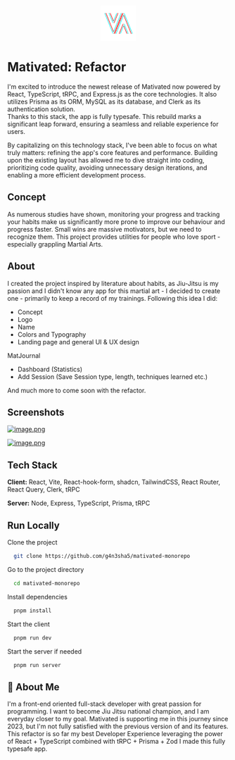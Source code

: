 <div align="center">
  <a href="https://github.com/g4n3sha5/MatiVAted">
    <img src="apps/client/src/assets/images/logo-removebg.png" alt="Logo" width="80" height="80">
  </a>
</div>

# Mativated: Refactor
I'm excited to introduce the newest release of Mativated now powered by React, TypeScript, tRPC, and Express.js as the core technologies. It also utilizes Prisma as its ORM, MySQL as its database, and Clerk as its authentication solution.  
Thanks to this stack, the app is fully typesafe. This rebuild marks a significant leap forward, ensuring a seamless and reliable experience for users.

By capitalizing on this technology stack, I've been able to focus on what truly matters: refining the app's core features and performance. Building upon the existing layout has allowed me to dive straight into coding, prioritizing code quality, avoiding unnecessary design iterations, and enabling a more efficient development process.


## Concept

As numerous studies have shown, monitoring your progress and tracking your habits make us significantly more prone to improve our behaviour and progress faster. Small wins are massive motivators, but we need to recognize them. This project provides utilities for people who love sport - especially grappling Martial Arts.


## About

I created the project inspired by literature about habits, as Jiu-Jitsu is my passion and I didn't know any app for this martial art -  I decided to create one - primarily to keep a record of my trainings. Following this idea I did:

- Concept
- Logo
- Name
- Colors and Typography
- Landing page and general UI & UX design

 MatJournal 
- Dashboard (Statistics)
- Add Session (Save Session type, length, techniques learned etc.)

And much more to come soon with the refactor.
## Screenshots

[![image.png](https://i.postimg.cc/8PbTY5tC/image.png)](https://postimg.cc/1ffxn9xx)

[![image.png](https://i.postimg.cc/nz7JGcXp/image.png)](https://postimg.cc/2bzMzYdK)


## Tech Stack

**Client:** React,  Vite, React-hook-form, shadcn, TailwindCSS, React Router, React Query, Clerk, tRPC

**Server:** Node, Express, TypeScript, Prisma, tRPC


## Run Locally

Clone the project

```bash
  git clone https://github.com/g4n3sha5/mativated-monorepo
```

Go to the project directory

```bash
  cd mativated-monorepo
```

Install dependencies

```bash
  pnpm install
```

Start the client

```bash
  pnpm run dev
```

Start the server if needed

```bash
  pnpm run server
```
## 🚀 About Me
I'm a front-end oriented full-stack developer with great passion for programming.
I want to become Jiu Jitsu national champion, and I am everyday closer to my goal. Mativated is supporting me in this journey since 2023, but I'm not fully satisfied with the previous version of and its features.
This refactor is so far my best Developer Experience leveraging the power of React + TypeScript combined with tRPC + Prisma + Zod I made this fully typesafe app.


